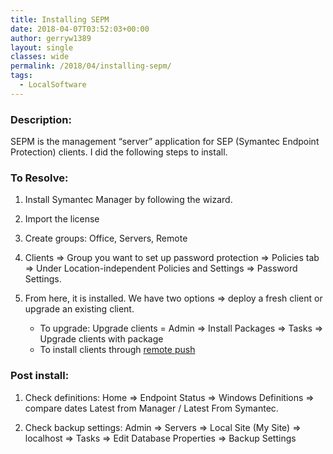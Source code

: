 ```yaml
---
title: Installing SEPM
date: 2018-04-07T03:52:03+00:00
author: gerryw1389
layout: single
classes: wide
permalink: /2018/04/installing-sepm/
tags:
  - LocalSoftware
---
```

<!--more-->

### Description:

SEPM is the management &#8220;server&#8221; application for SEP (Symantec Endpoint Protection) clients. I did the following steps to install.

### To Resolve:

1. Install Symantec Manager by following the wizard.

2. Import the license

3. Create groups: Office, Servers, Remote

4. Clients => Group you want to set up password protection => Policies tab => Under Location-independent Policies and Settings => Password Settings.

5. From here, it is installed. We have two options => deploy a fresh client or upgrade an existing client.

   - To upgrade: Upgrade clients = Admin => Install Packages => Tasks => Upgrade clients with package
   - To install clients through [remote push](https://support.symantec.com/en_US/article.HOWTO124411.html#v116381837)

### Post install:

1. Check definitions: Home => Endpoint Status => Windows Definitions => compare dates Latest from Manager / Latest From Symantec.

2. Check backup settings: Admin => Servers => Local Site (My Site) => localhost => Tasks => Edit Database Properties => Backup Settings